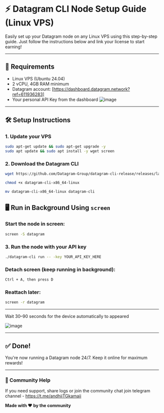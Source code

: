 
# ⚡ Datagram CLI Node Setup Guide (Linux VPS)

Easily set up your Datagram node on any Linux VPS using this step-by-step guide. Just follow the instructions below and link your license to start earning!

---

## 🧰 Requirements

- Linux VPS (Ubuntu 24.04)
- 2 vCPU, 4GB RAM minimum
- Datagram account: [https://dashboard.datagram.network?ref=611936283]
- Your personal API Key from the dashboard 
![image](https://github.com/user-attachments/assets/bcd084da-a420-46b7-9f07-683d2f862aca)

---

## 🛠️ Setup Instructions

### 1. Update your VPS
```bash
sudo apt-get update && sudo apt-get upgrade -y
sudo apt update && sudo apt install -y wget screen
```

### 2. Download the Datagram CLI
```bash
wget https://github.com/Datagram-Group/datagram-cli-release/releases/latest/download/datagram-cli-x86_64-linux
```

```bash
chmod +x datagram-cli-x86_64-linux
```

```bash
mv datagram-cli-x86_64-linux datagram-cli
```

## 🖥️ Run in Background Using `screen`

### Start the node in screen:
```bash
screen -S datagram
```

### 3. Run the node with your API key
```bash
./datagram-cli run -- -key YOUR_API_KEY_HERE
```

### Detach screen (keep running in background):
```bash
Ctrl + A, then press D
```

### Reattach later:
```bash
screen -r datagram
```

---

Wait 30–90 seconds for the device automatically  to appeared

![image](https://github.com/user-attachments/assets/6d069bd4-d3a4-41aa-bc46-d2b5b2fc02ce)

---

## ✅ Done!

You're now running a Datagram node 24/7. Keep it online for maximum rewards!

---

### 💬 Community Help

If you need support, share logs or join the community chat join telegram channel - https://t.me/andhiiTGkamaii

**Made with ❤️ by the community**
